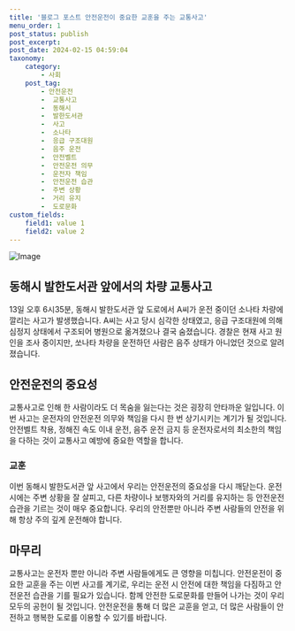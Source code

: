 ```yaml
---
title: '블로그 포스트 안전운전이 중요한 교훈을 주는 교통사고'
menu_order: 1
post_status: publish
post_excerpt: 
post_date: 2024-02-15 04:59:04
taxonomy:
    category:
        - 사회
    post_tag:
        - 안전운전
        -  교통사고
        -  동해시
        -  발한도서관
        -  사고
        -  소나타
        -  응급 구조대원
        -  음주 운전
        -  안전벨트
        -  안전운전 의무
        -  운전자 책임
        -  안전운전 습관
        -  주변 상황
        -  거리 유지
        -  도로문화
custom_fields:
    field1: value 1
    field2: value 2
---
```


![Image](https://imgnews.pstatic.net/image/087/2024/02/14/0001025823_001_20240214075501156.jpg?type=w647)

## 동해시 발한도서관 앞에서의 차량 교통사고
13일 오후 6시35분, 동해시 발한도서관 앞 도로에서 A씨가 운전 중이던 소나타 차량에 깔리는 사고가 발생했습니다. A씨는 사고 당시 심각한 상태였고, 응급 구조대원에 의해 심정지 상태에서 구조되어 병원으로 옮겨졌으나 결국 숨졌습니다. 경찰은 현재 사고 원인을 조사 중이지만, 쏘나타 차량을 운전하던 사람은 음주 상태가 아니었던 것으로 알려졌습니다.
## 안전운전의 중요성
교통사고로 인해 한 사람이라도 더 목숨을 잃는다는 것은 굉장히 안타까운 일입니다. 이번 사고는 운전자의 안전운전 의무와 책임을 다시 한 번 상기시키는 계기가 될 것입니다. 안전벨트 착용, 정해진 속도 이내 운전, 음주 운전 금지 등 운전자로서의 최소한의 책임을 다하는 것이 교통사고 예방에 중요한 역할을 합니다.
### 교훈
이번 동해시 발한도서관 앞 사고에서 우리는 안전운전의 중요성을 다시 깨닫는다. 운전 시에는 주변 상황을 잘 살피고, 다른 차량이나 보행자와의 거리를 유지하는 등 안전운전 습관을 기르는 것이 매우 중요합니다. 우리의 안전뿐만 아니라 주변 사람들의 안전을 위해 항상 주의 깊게 운전해야 합니다.
## 마무리
교통사고는 운전자 뿐만 아니라 주변 사람들에게도 큰 영향을 미칩니다. 안전운전이 중요한 교훈을 주는 이번 사고를 계기로, 우리는 운전 시 안전에 대한 책임을 다짐하고 안전운전 습관을 기를 필요가 있습니다. 함께 안전한 도로문화를 만들어 나가는 것이 우리 모두의 공헌이 될 것입니다. 안전운전을 통해 더 많은 교훈을 얻고, 더 많은 사람들이 안전하고 행복한 도로를 이용할 수 있기를 바랍니다.
